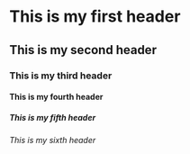 # This is my first header
## This is my second header
### This is my third header
#### This is my fourth header
##### This is my fifth header
###### This is my sixth header
